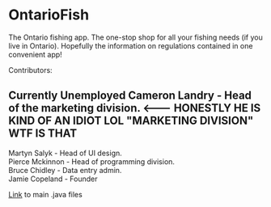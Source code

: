 # OntarioFish
The Ontario fishing app.
The one-stop shop for all your fishing needs (if you live in Ontario). 
Hopefully the information on regulations contained in one convenient app!

Contributors:  
## Currently Unemployed Cameron Landry  - Head of the marketing division. <--- HONESTLY HE IS KIND OF AN IDIOT LOL "MARKETING DIVISION" WTF IS THAT 
Martyn Salyk    - Head of UI design.  
Pierce Mckinnon - Head of programming division.  
Bruce Chidley    - Data entry admin.  
Jamie Copeland  - Founder  

[Link](https://github.com/OntarioFish/OntarioFish/tree/master/app/src/main/java/android/example/ontariofish) to main .java files

